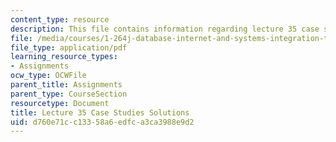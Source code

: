 ```yaml
---
content_type: resource
description: This file contains information regarding lecture 35 case study solutions.
file: /media/courses/1-264j-database-internet-and-systems-integration-technologies-fall-2013/d760e71cc13358a6edfca3ca3988e9d2_MIT1_264JF13_L35_case_sol.pdf
file_type: application/pdf
learning_resource_types:
- Assignments
ocw_type: OCWFile
parent_title: Assignments
parent_type: CourseSection
resourcetype: Document
title: Lecture 35 Case Studies Solutions
uid: d760e71c-c133-58a6-edfc-a3ca3988e9d2
---
```

